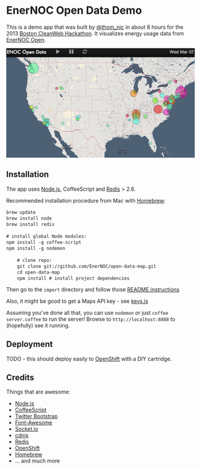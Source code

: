 # EnerNOC Open Data Demo

This is a demo app that was built by [@thom\_nic](https://twitter.com/thom_nic) in about 
8 hours for the 2013 [Boston CleanWeb Hackathon](http://boston.cleanwebhack.com/).  It 
visualizes energy usage data from [EnerNOC Open](http://open.enernoc.com/data).

![Screenshot!](https://github.com/EnerNOC/open-data-map/raw/master/screenshot.png)


## Installation

The app uses [Node.js](http://nodejs.org), CoffeeScript and [Redis](http://redis.io) > 2.6.

Recommended installation procedure from Mac with [Homebrew](http://mxcl.github.io/homebrew/):

    brew update
    brew install node
    brew install redis
    
    # install global Node modules:
    npm install -g coffee-script
    npm install -g nodemon

		# clone repo:
		git clone git://github.com/EnerNOC/open-data-map.git
		cd open-data-map
		npm install # install project dependencies

Then go to the `import` directory and follow those [README instructions](import/README.md)

Also, it might be good to get a Maps API key - see [keys.js](keys.js)

Assuming you've done all that, you can use `nodemon` or just `coffee server.coffee` to 
run the server!  Browse to `http://localhost:8888` to (hopefully) see it running.


## Deployment

TODO - this should deploy easily to [OpenShift](http://openshift.redhat.com/) with a DIY
cartridge.


## Credits

Things that are awesome:

* [Node.js](http://nodejs.org/)
* [CoffeeScript](http://coffeescript.org/)
* [Twitter Bootstrap](http://twitter.github.com/bootstrap/)
* [Font-Awesome](http://fortawesome.github.com/Font-Awesome/)
* [Socket.io](http://socket.io/)
* [cdnjs](http://cdnjs.com/)
* [Redis](http://redis.io)
* [OpenShift](http://openshift.redhat.com/)
* [Homebrew](http://mxcl.github.io/homebrew/)
* ... and much more
